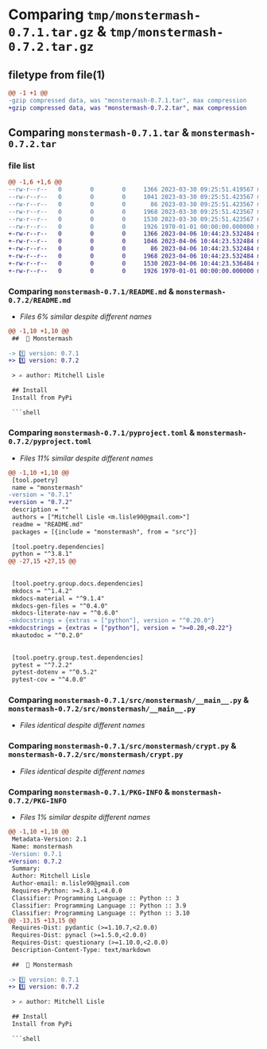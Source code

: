 # Comparing `tmp/monstermash-0.7.1.tar.gz` & `tmp/monstermash-0.7.2.tar.gz`

## filetype from file(1)

```diff
@@ -1 +1 @@
-gzip compressed data, was "monstermash-0.7.1.tar", max compression
+gzip compressed data, was "monstermash-0.7.2.tar", max compression
```

## Comparing `monstermash-0.7.1.tar` & `monstermash-0.7.2.tar`

### file list

```diff
@@ -1,6 +1,6 @@
--rw-r--r--   0        0        0     1366 2023-03-30 09:25:51.419567 monstermash-0.7.1/README.md
--rw-r--r--   0        0        0     1041 2023-03-30 09:25:51.423567 monstermash-0.7.1/pyproject.toml
--rw-r--r--   0        0        0       86 2023-03-30 09:25:51.423567 monstermash-0.7.1/src/monstermash/__init__.py
--rw-r--r--   0        0        0     1968 2023-03-30 09:25:51.423567 monstermash-0.7.1/src/monstermash/__main__.py
--rw-r--r--   0        0        0     1530 2023-03-30 09:25:51.423567 monstermash-0.7.1/src/monstermash/crypt.py
--rw-r--r--   0        0        0     1926 1970-01-01 00:00:00.000000 monstermash-0.7.1/PKG-INFO
+-rw-r--r--   0        0        0     1366 2023-04-06 10:44:23.532484 monstermash-0.7.2/README.md
+-rw-r--r--   0        0        0     1046 2023-04-06 10:44:23.532484 monstermash-0.7.2/pyproject.toml
+-rw-r--r--   0        0        0       86 2023-04-06 10:44:23.532484 monstermash-0.7.2/src/monstermash/__init__.py
+-rw-r--r--   0        0        0     1968 2023-04-06 10:44:23.532484 monstermash-0.7.2/src/monstermash/__main__.py
+-rw-r--r--   0        0        0     1530 2023-04-06 10:44:23.536484 monstermash-0.7.2/src/monstermash/crypt.py
+-rw-r--r--   0        0        0     1926 1970-01-01 00:00:00.000000 monstermash-0.7.2/PKG-INFO
```

### Comparing `monstermash-0.7.1/README.md` & `monstermash-0.7.2/README.md`

 * *Files 6% similar despite different names*

```diff
@@ -1,10 +1,10 @@
 ##  🧟 Monstermash
 
-> 1️⃣ version: 0.7.1
+> 1️⃣ version: 0.7.2
 
 > ✍️ author: Mitchell Lisle
 
 ## Install
 Install from PyPi
 
 ```shell
```

### Comparing `monstermash-0.7.1/pyproject.toml` & `monstermash-0.7.2/pyproject.toml`

 * *Files 11% similar despite different names*

```diff
@@ -1,10 +1,10 @@
 [tool.poetry]
 name = "monstermash"
-version = "0.7.1"
+version = "0.7.2"
 description = ""
 authors = ["Mitchell Lisle <m.lisle90@gmail.com>"]
 readme = "README.md"
 packages = [{include = "monstermash", from = "src"}]
 
 [tool.poetry.dependencies]
 python = "^3.8.1"
@@ -27,15 +27,15 @@
 
 
 [tool.poetry.group.docs.dependencies]
 mkdocs = "^1.4.2"
 mkdocs-material = "^9.1.4"
 mkdocs-gen-files = "^0.4.0"
 mkdocs-literate-nav = "^0.6.0"
-mkdocstrings = {extras = ["python"], version = "^0.20.0"}
+mkdocstrings = {extras = ["python"], version = ">=0.20,<0.22"}
 mkautodoc = "^0.2.0"
 
 
 [tool.poetry.group.test.dependencies]
 pytest = "^7.2.2"
 pytest-dotenv = "^0.5.2"
 pytest-cov = "^4.0.0"
```

### Comparing `monstermash-0.7.1/src/monstermash/__main__.py` & `monstermash-0.7.2/src/monstermash/__main__.py`

 * *Files identical despite different names*

### Comparing `monstermash-0.7.1/src/monstermash/crypt.py` & `monstermash-0.7.2/src/monstermash/crypt.py`

 * *Files identical despite different names*

### Comparing `monstermash-0.7.1/PKG-INFO` & `monstermash-0.7.2/PKG-INFO`

 * *Files 1% similar despite different names*

```diff
@@ -1,10 +1,10 @@
 Metadata-Version: 2.1
 Name: monstermash
-Version: 0.7.1
+Version: 0.7.2
 Summary: 
 Author: Mitchell Lisle
 Author-email: m.lisle90@gmail.com
 Requires-Python: >=3.8.1,<4.0.0
 Classifier: Programming Language :: Python :: 3
 Classifier: Programming Language :: Python :: 3.9
 Classifier: Programming Language :: Python :: 3.10
@@ -13,15 +13,15 @@
 Requires-Dist: pydantic (>=1.10.7,<2.0.0)
 Requires-Dist: pynacl (>=1.5.0,<2.0.0)
 Requires-Dist: questionary (>=1.10.0,<2.0.0)
 Description-Content-Type: text/markdown
 
 ##  🧟 Monstermash
 
-> 1️⃣ version: 0.7.1
+> 1️⃣ version: 0.7.2
 
 > ✍️ author: Mitchell Lisle
 
 ## Install
 Install from PyPi
 
 ```shell
```

